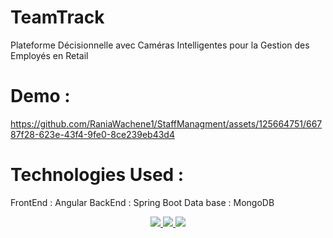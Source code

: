 # TeamTrack
Plateforme Décisionnelle avec Caméras Intelligentes pour la Gestion des Employés en Retail
# Demo :


https://github.com/RaniaWachene1/StaffManagment/assets/125664751/66787f28-623e-43f4-9fe0-8ce239eb43d4
# Technologies Used :
FrontEnd : Angular
BackEnd : Spring Boot
Data base : MongoDB
<p align="center">
  <a href="https://skillicons.dev">
    <img src="https://skillicons.dev/icons?i=angular&theme=light" />
  </a>
  <a href="https://skillicons.dev">
    <img src="https://skillicons.dev/icons?i=spring&theme=light" />
  </a>
   <a href="https://skillicons.dev">
    <img src="https://skillicons.dev/icons?i=mongodb&theme=light" />
  </a>
</p>




